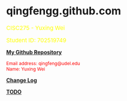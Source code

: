 # qingfengg.github.com
<html>
  <head>
    <style>
      hl{color: yellow;
      font-size:15;
      }</style>
    <style>
      bd{color:red;
      font-size:12;}</style>
  </head>
  <body>  
    <p> 
      <hl>CISC275 - Yuxing Wei</hl>
    </p>
    <p>
      <hl>Student ID: 702519749</hl>
    </p>
    <p>
      <a href="https://github.com/QingFenGG/qingfengg.github.com" > <strong>My Github Repository</strong> </a>
    </p>
    <p><bd>
      Email address: qingfeng@udel.edu<br>
      Name: Yuxing Wei
    </bd></p>

  <p>
      <a href="https://qingfengg.github.io/changelog.html" > <strong>Change Log</strong> </a>
  </p>

  <p>
  <a href="https://qingfengg.github.io/TODO.html" > <strong>TODO</strong> </a>
  </p>
  </body>
</html>
